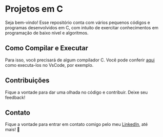  # Projetos em C

Seja bem-vindo! Esse repositório conta com vários pequenos códigos e programas desenvolvidos em C, com intuito de exercitar conhecimentos em programação de baixo nível e algoritmos.

## Como Compilar e Executar

Para isso, você precisará de algum compilador C. Você pode conferir <a href="https://medium.com/@juniortrojilio/preparando-o-vs-code-para-compilar-c-c-no-windows-988f4a91a557">aqui</a> como executa-los no VsCode, por exemplo.

## Contribuições

Fique a vontade para dar uma olhada no código e contribuir. Deixe seu feedback!
  
## Contato

Fique a vontade para entrar em contato comigo pelo meu <a href="https://www.linkedin.com/in/cmiguelwm/" target="_blank">LinkedIn</a>, até mais! 👋
